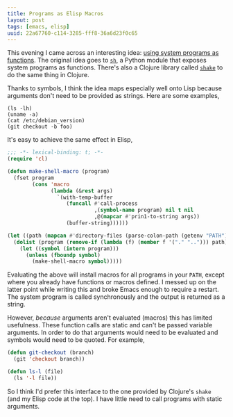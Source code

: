 ```yaml
---
title: Programs as Elisp Macros
layout: post
tags: [emacs, elisp]
uuid: 22a67760-c114-3285-fff8-36a6d23f0c65
---
```


This evening I came across an interesting idea:
[using system programs as functions][blog]. The original idea goes to
[`sh`](http://amoffat.github.com/sh/index.html), a Python module that
exposes system programs as functions. There's also a Clojure library
called [`shake`][shake] to do the same thing in Clojure.

[blog]: http://sunng.info/blog/2012/09/shake-every-program-can-be-a-clojure-function/
[shake]: https://github.com/sunng87/shake/

Thanks to symbols, I think the idea maps especially well onto Lisp
because arguments don't need to be provided as strings. Here are some
examples,

    (ls -lh)
    (uname -a)
    (cat /etc/debian_version)
    (git checkout -b foo)

It's easy to achieve the same effect in Elisp,

~~~cl
;;; -*- lexical-binding: t; -*-
(require 'cl)

(defun make-shell-macro (program)
  (fset program
        (cons 'macro
              (lambda (&rest args)
                `(with-temp-buffer
                   (funcall #'call-process
                            ,(symbol-name program) nil t nil
                            ,@(mapcar #'prin1-to-string args))
                   (buffer-string))))))

(let ((path (mapcan #'directory-files (parse-colon-path (getenv "PATH")))))
  (dolist (program (remove-if (lambda (f) (member f '("." ".."))) path))
    (let ((symbol (intern program)))
      (unless (fboundp symbol)
        (make-shell-macro symbol)))))
~~~

Evaluating the above will install macros for all programs in your
`PATH`, except where you already have functions or macros defined. I
messed up on the latter point while writing this and broke Emacs
enough to require a restart. The system program is called
synchronously and the output is returned as a string.

However, *because* arguments aren't evaluated (macros) this has
limited usefulness. These function calls are static and can't be
passed variable arguments. In order to do that arguments would need to
be evaluated and symbols would need to be quoted. For example,

~~~cl
(defun git-checkout (branch)
  (git 'checkout branch))

(defun ls-l (file)
  (ls '-l file))
~~~

So I think I'd prefer this interface to the one provided by Clojure's
`shake` (and my Elisp code at the top). I have little need to call
programs with static arguments.
